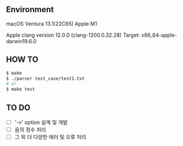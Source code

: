 ## Environment

macOS Ventura 13.1(22C65) Apple M1

Apple clang version 12.0.0 (clang-1200.0.32.28)
Target: x86_64-apple-darwin19.6.0

## HOW TO

```bash
$ make
$ ./parser test_case/test1.txt
# or
$ make test
```

## TO DO

-[ ] '-v' option 설계 및 개발
-[ ] 음의 정수 처리
-[ ] 그 외 더 다양한 에러 및 오류 처리